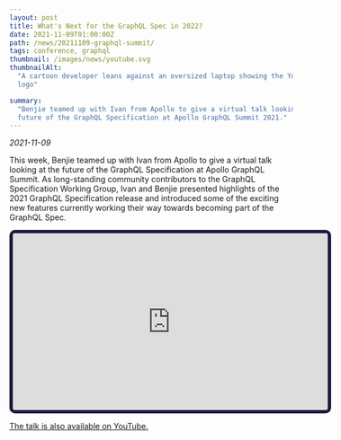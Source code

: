 ```yaml
---
layout: post
title: What's Next for the GraphQL Spec in 2022?
date: 2021-11-09T01:00:00Z
path: /news/20211109-graphql-summit/
tags: conference, graphql
thumbnail: /images/news/youtube.svg
thumbnailAlt:
  "A cartoon developer leans against an oversized laptop showing the YouTube
  logo"

summary:
  "Benjie teamed up with Ivan from Apollo to give a virtual talk looking at the
  future of the GraphQL Specification at Apollo GraphQL Summit 2021."
---
```


_2021-11-09_

This week, Benjie teamed up with Ivan from Apollo to give a virtual talk looking
at the future of the GraphQL Specification at Apollo GraphQL Summit. As
long-standing community contributors to the GraphQL Specification Working Group,
Ivan and Benjie presented highlights of the 2021 GraphQL Specification release
and introduced some of the exciting new features currently working their way
towards becoming part of the GraphQL Spec.

<div class="tc">
<iframe 
width="560"
height="315"
src="https://www.youtube-nocookie.com/embed/yA2qHxSiPqM"
title="YouTube video player"
frameborder="1" 
style="border: 6px solid #1b1b3d; border-radius: 10px"
allow="accelerometer; clipboard-write; encrypted-media; gyroscope; picture-in-picture"
allowfullscreen>
</iframe>
</div>

[The talk is also available on YouTube.](https://www.youtube.com/watch?v=yA2qHxSiPqM)
